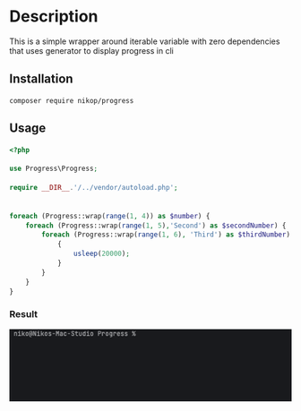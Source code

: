 # Description

This is a simple wrapper around iterable variable with zero dependencies that uses generator to display progress in cli

## Installation

```shell
composer require nikop/progress
```

## Usage

```php
<?php

use Progress\Progress;

require __DIR__.'/../vendor/autoload.php';


foreach (Progress::wrap(range(1, 4)) as $number) {
    foreach (Progress::wrap(range(1, 5),'Second') as $secondNumber) {
        foreach (Progress::wrap(range(1, 6), 'Third') as $thirdNumber) {
            {
                usleep(20000);
            }
        }
    }
}
```

### Result

![](./examples/demo.gif)
